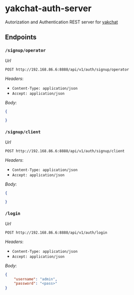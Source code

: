 # yakchat-auth-server

Autorization and Authentication REST server for [yakchat](https://github.com/rebelstackio/yakchat)


## Endpoints

### `/signup/operator`

*Url*

`POST http://192.168.86.6:8888/api/v1/auth/signup/operator` 

*Headers*:

- `Content-Type: application/json`
- `Accept: application/json`

*Body*:

```json
{

}
```

### `/signup/client`

*Url*

`POST http://192.168.86.6:8888/api/v1/auth/signup/client` 

*Headers*:

- `Content-Type: application/json`
- `Accept: application/json`

*Body*:

```json
{

}
```

### `/login`

*Url*

`POST http://192.168.86.6:8888/api/v1/auth/login` 

*Headers*:

- `Content-Type: application/json`
- `Accept: application/json`

*Body*:

```json
{
    "username": "admin",
    "password": "<pass>"
}
```
